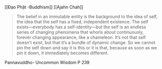 [[Đạo Phật -Buddhism]]
[[Ajahn Chah]]

> The belief in an immutable entity is the background to the idea of self, the idea that the self has a fixed, independent existence. The self exists—everybody has a self-identity—but the self is an endless series of changing phenomena that whorls about continuously, forever changing appearance, like a chameleon. It’s not that self doesn’t exist, but that it’s a bundle of dynamic change. So we cannot pin the self down and say it is this or it is that, because as soon as we pin it down,  it immediately becomes different.  
  
Pannavuddho- Uncommon Wisdom P 239